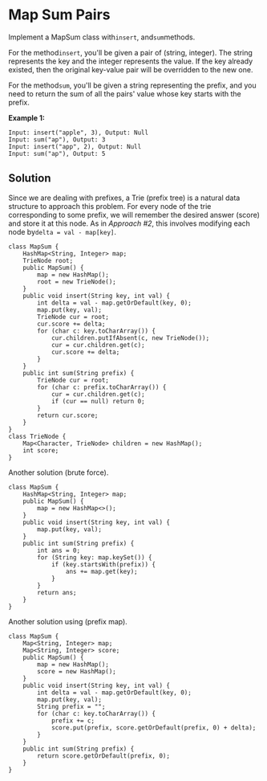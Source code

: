 # Map Sum Pairs

Implement a MapSum class with`insert`, and`sum`methods.

For the method`insert`, you'll be given a pair of \(string, integer\). The string represents the key and the integer represents the value. If the key already existed, then the original key-value pair will be overridden to the new one.

For the method`sum`, you'll be given a string representing the prefix, and you need to return the sum of all the pairs' value whose key starts with the prefix.

**Example 1:**

```
Input: insert("apple", 3), Output: Null
Input: sum("ap"), Output: 3
Input: insert("app", 2), Output: Null
Input: sum("ap"), Output: 5
```

## Solution

Since we are dealing with prefixes, a Trie \(prefix tree\) is a natural data structure to approach this problem. For every node of the trie corresponding to some prefix, we will remember the desired answer \(score\) and store it at this node. As in _Approach \#2_, this involves modifying each node by`delta = val - map[key]`.

```
class MapSum {
    HashMap<String, Integer> map;
    TrieNode root;
    public MapSum() {
        map = new HashMap();
        root = new TrieNode();
    }
    public void insert(String key, int val) {
        int delta = val - map.getOrDefault(key, 0);
        map.put(key, val);
        TrieNode cur = root;
        cur.score += delta;
        for (char c: key.toCharArray()) {
            cur.children.putIfAbsent(c, new TrieNode());
            cur = cur.children.get(c);
            cur.score += delta;
        }
    }
    public int sum(String prefix) {
        TrieNode cur = root;
        for (char c: prefix.toCharArray()) {
            cur = cur.children.get(c);
            if (cur == null) return 0;
        }
        return cur.score;
    }
}
class TrieNode {
    Map<Character, TrieNode> children = new HashMap();
    int score;
}
```

Another solution \(brute force\). 

```
class MapSum {
    HashMap<String, Integer> map;
    public MapSum() {
        map = new HashMap<>();
    }
    public void insert(String key, int val) {
        map.put(key, val);
    }
    public int sum(String prefix) {
        int ans = 0;
        for (String key: map.keySet()) {
            if (key.startsWith(prefix)) {
                ans += map.get(key);
            }
        }
        return ans;
    }
}
```

Another solution using \(prefix map\). 

```
class MapSum {
    Map<String, Integer> map;
    Map<String, Integer> score;
    public MapSum() {
        map = new HashMap();
        score = new HashMap();
    }
    public void insert(String key, int val) {
        int delta = val - map.getOrDefault(key, 0);
        map.put(key, val);
        String prefix = "";
        for (char c: key.toCharArray()) {
            prefix += c;
            score.put(prefix, score.getOrDefault(prefix, 0) + delta);
        }
    }
    public int sum(String prefix) {
        return score.getOrDefault(prefix, 0);
    }
}
```



